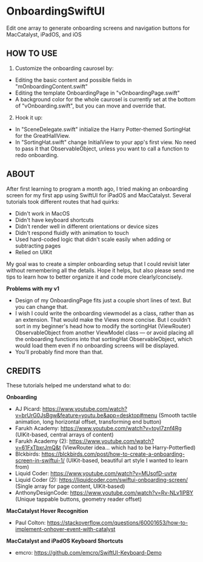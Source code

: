 # OnboardingSwiftUI
Edit one array to generate onboarding screens and navigation buttons for MacCatalyst, iPadOS, and iOS

## HOW TO USE
1. Customize the onboarding caurosel by:
- Editing the basic content and possible fields in "mOnboardingContent.swift"
- Editing the template OnboardingPage in "vOnboardingPage.swift"
- A background color for the whole caurosel is currently set at the bottom of "vOnboarding.swift", but you can move and override that.

2. Hook it up:
- In "SceneDelegate.swift" initialize the Harry Potter-themed SortingHat for the GreatHallView.
- In "SortingHat.swift" change InitialView to your app's first view. No need to pass it that ObservableObject, unless you want to call a function to redo onboarding.


## ABOUT
After first learning to program a month ago, I tried making an onboarding screen for my first app using SwiftUI for iPadOS and MacCatalyst. Several tutorials took different routes that had quirks:
- Didn't work in MacOS
- Didn't have keyboard shortcuts
- Didn't render well in different orientations or device sizes
- Didn't respond fluidly with animation to touch
- Used hard-coded logic that didn't scale easily when adding or subtracting pages
- Relied on UIKit

My goal was to create a simpler onboarding setup that I could revisit later without remembering all the details. Hope it helps, but also please send me tips to learn how to better organize it and code more clearly/concisely.

**Problems with my v1**
- Design of my OnboardingPage fits just a couple short lines of text. But you can change that.
- I wish I could write the onboarding viewmodel as a class, rather than as an extension. That would make the Views more concise. But I couldn't sort in my beginner's head how to modify the sortingHat (ViewRouter) ObservableObject from another ViewModel class — or avoid placing all the onboarding functions into that sortingHat ObservableObject, which would load them even if no onboarding screens will be displayed.
- You'll probably find more than that.

## CREDITS
These tutorials helped me understand what to do:

**Onboarding**
* AJ Picard: https://www.youtube.com/watch?v=brUrG0JsBgw&feature=youtu.be&app=desktop#menu 
  (Smooth tactile animation, long horizontal offset, transforming end button)
* Farukh Academy: https://www.youtube.com/watch?v=toyI7znf4Rg
  (UIKit-based, central arrays of content)
* Farukh Academy (2): https://www.youtube.com/watch?v=61FxTbxrJmQ&t
  (ViewRouter idea... which had to be Harry-Potterfied)
* Blckbirds: https://blckbirds.com/post/how-to-create-a-onboarding-screen-in-swiftui-1/
  (UIKit-based, beautiful art style I wanted to learn from)
* Liquid Coder: https://www.youtube.com/watch?v=MUsofD-uvtw 
* Liquid Coder  (2): https://liquidcoder.com/swiftui-onboarding-screen/
  (Single array for page content, UIKit-based)
* AnthonyDesignCode: https://www.youtube.com/watch?v=Rv-NLv1lPBY
  (Unique tappable buttons, geometry reader offset)

**MacCatalyst Hover Recognition**
* Paul Colton: https://stackoverflow.com/questions/60001653/how-to-implement-onhover-event-with-catalyst

**MacCatalyst and iPadOS Keyboard Shortcuts**
* emcro: https://github.com/emcro/SwiftUI-Keyboard-Demo
